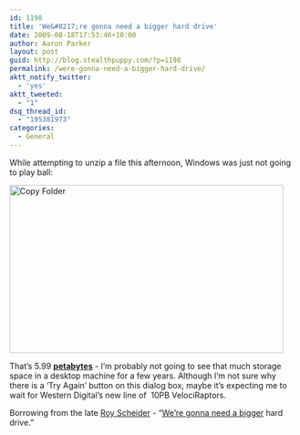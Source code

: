 ```yaml
---
id: 1198
title: 'We&#8217;re gonna need a bigger hard drive'
date: 2009-08-18T17:53:46+10:00
author: Aaron Parker
layout: post
guid: http://blog.stealthpuppy.com/?p=1198
permalink: /were-gonna-need-a-bigger-hard-drive/
aktt_notify_twitter:
  - 'yes'
aktt_tweeted:
  - "1"
dsq_thread_id:
  - "195381973"
categories:
  - General
---
```

While attempting to unzip a file this afternoon, Windows was just not going to play ball:

<img class="size-full wp-image-1199 alignnone" title="Copy Folder" src="http://stealthpuppy.com/wp-content/uploads/2009/08/Copy-Folder.png" alt="Copy Folder" width="480" height="295" srcset="https://stealthpuppy.com/wp-content/uploads/2009/08/Copy-Folder.png 480w, https://stealthpuppy.com/wp-content/uploads/2009/08/Copy-Folder-150x92.png 150w, https://stealthpuppy.com/wp-content/uploads/2009/08/Copy-Folder-300x184.png 300w" sizes="(max-width: 480px) 100vw, 480px" /> 

That&#8217;s 5.99 [**petabytes**](http://en.wikipedia.org/wiki/Petabyte) - I&#8217;m probably not going to see that much storage space in a desktop machine for a few years. Although <span style="background-color: #ffffff;">I&#8217;m not sure why there is a &#8216;Try Again&#8217; button on this dialog box, maybe it&#8217;s expecting me to wait for Western Digital&#8217;s new line of  10PB VelociRaptors.</span>

Borrowing from the late [Roy Scheider](http://en.wikipedia.org/wiki/Roy_Scheider) - &#8220;[We&#8217;re gonna need a bigger](http://www.youtube.com/watch?v=kkl3eXAHTRM) hard drive.&#8221;